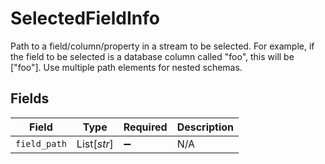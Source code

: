 # SelectedFieldInfo

Path to a field/column/property in a stream to be selected. For example, if the field to be selected is a database column called "foo", this will be ["foo"]. Use multiple path elements for nested schemas.


## Fields

| Field              | Type               | Required           | Description        |
| ------------------ | ------------------ | ------------------ | ------------------ |
| `field_path`       | List[*str*]        | :heavy_minus_sign: | N/A                |